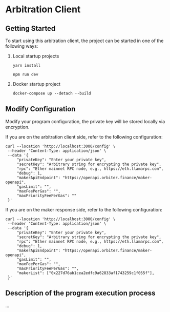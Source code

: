 # Arbitration Client

## Getting Started

To start using this arbitration client, the project can be started in one of the following ways:

1. Local startup projects

   ```shell
   yarn install
   ```
   ```shell
   npm run dev
   ```
   
2. Docker startup project

   ```shell
   docker-compose up --detach --build
   ```

## Modify Configuration

Modify your program configuration, the private key will be stored locally via encryption.

If you are on the arbitration client side, refer to the following configuration:

   ```shell
  curl --location 'http://localhost:3000/config' \
    --header 'Content-Type: application/json' \
    --data '{
        "privateKey": "Enter your private key",
        "secretKey": "Arbitrary string for encrypting the private key",
        "rpc": "Ether mainnet RPC node, e.g., https://eth.llamarpc.com",
        "debug": 1,
        "makerApiEndpoint": "https://openapi.orbiter.finance/maker-openapi",
        "gasLimit": "",
        "maxFeePerGas": "",
        "maxPriorityFeePerGas": ""
    }'
   ```

If you are on the maker response side, refer to the following configuration:

   ```shell
  curl --location 'http://localhost:3000/config' \
    --header 'Content-Type: application/json' \
    --data '{
        "privateKey": "Enter your private key",
        "secretKey": "Arbitrary string for encrypting the private key",
        "rpc": "Ether mainnet RPC node, e.g., https://eth.llamarpc.com",
        "debug": 1,
        "makerApiEndpoint": "https://openapi.orbiter.finance/maker-openapi",
        "gasLimit": "",
        "maxFeePerGas": "",
        "maxPriorityFeePerGas": "",
        "makerList": ["0x227d76ab1cea2edfc9a62833af1743259c1f055f"], 
    }'
   ```

    
## Description of the program execution process

...
